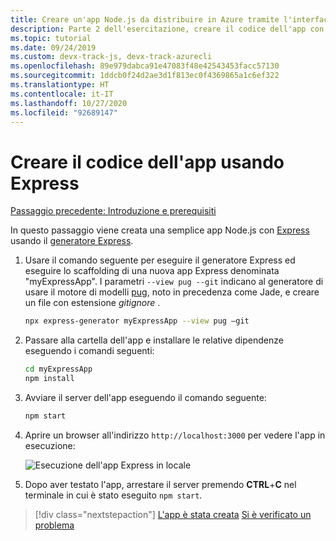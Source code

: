 ```yaml
---
title: Creare un'app Node.js da distribuire in Azure tramite l'interfaccia della riga di comando di Azure
description: Parte 2 dell'esercitazione, creare il codice dell'app con l'interfaccia della riga di comando di Azure.
ms.topic: tutorial
ms.date: 09/24/2019
ms.custom: devx-track-js, devx-track-azurecli
ms.openlocfilehash: 89e979dabca91e47083f48e42543453facc57130
ms.sourcegitcommit: 1ddcb0f24d2ae3d1f813ec0f4369865a1c6ef322
ms.translationtype: HT
ms.contentlocale: it-IT
ms.lasthandoff: 10/27/2020
ms.locfileid: "92689147"
---
```

# <a name="create-the-app-code-using-express"></a>Creare il codice dell'app usando Express

[Passaggio precedente: Introduzione e prerequisiti](tutorial-vscode-azure-cli-node-01.md)

In questo passaggio viene creata una semplice app Node.js con [Express](https://www.expressjs.com) usando il [generatore Express](https://expressjs.com/en/starter/generator.html).

1. Usare il comando seguente per eseguire il generatore Express ed eseguire lo scaffolding di una nuova app Express denominata "myExpressApp". I parametri `--view pug --git` indicano al generatore di usare il motore di modelli [pug](https://pugjs.org/api/getting-started.html), noto in precedenza come Jade, e creare un file con estensione *gitignore* .

    ```bash
    npx express-generator myExpressApp --view pug –git
    ```

1. Passare alla cartella dell'app e installare le relative dipendenze eseguendo i comandi seguenti:

    ```bash
    cd myExpressApp
    npm install
    ```

1. Avviare il server dell'app eseguendo il comando seguente:

    ```bash
    npm start
    ```

1. Aprire un browser all'indirizzo `http://localhost:3000` per vedere l'app in esecuzione:

    ![Esecuzione dell'app Express in locale](media/azure-cli/local-app.png)

1. Dopo aver testato l'app, arrestare il server premendo **CTRL**+**C** nel terminale in cui è stato eseguito `npm start`.

> [!div class="nextstepaction"]
> [L'app è stata creata](tutorial-vscode-azure-cli-node-03.md) [Si è verificato un problema](https://www.research.net/r/PWZWZ52?tutorial=node-deployment&step=express)
